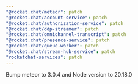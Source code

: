```yaml
---
"@rocket.chat/meteor": patch
"@rocket.chat/account-service": patch
"@rocket.chat/authorization-service": patch
"@rocket.chat/ddp-streamer": patch
"@rocket.chat/omnichannel-transcript": patch
"@rocket.chat/presence-service": patch
"@rocket.chat/queue-worker": patch
"@rocket.chat/stream-hub-service": patch
"rocketchat-services": patch
---
```


Bump meteor to 3.0.4 and Node version to 20.18.0
